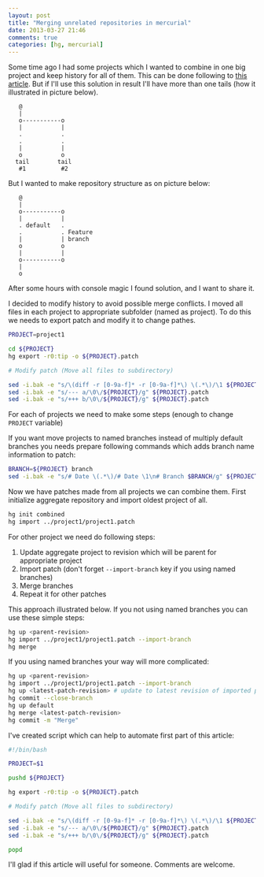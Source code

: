 ```yaml
---
layout: post
title: "Merging unrelated repositories in mercurial"
date: 2013-03-27 21:46
comments: true
categories: [hg, mercurial]
---
```

Some time ago I had some projects which I wanted to combine in one big project and keep history for all of them. This can be done following to [this article](http://mercurial.selenic.com/wiki/MergingUnrelatedRepositories). But if I'll use this solution in result I'll have more than one tails (how it illustrated in picture below).
```
   @
   |
   o-----------o
   |           |
   .           .
   .           .
   |           |
   o           o
  tail        tail
   #1          #2
```

But I wanted to make repository structure as on picture below:
```
   @
   |
   o-----------o
   |           |
   . default   .
   .           . Feature
   |           | branch
   o           o
   |           |
   o-----------o
   |
   o
```

After some hours with console magic I found solution, and I want to share it.

<!--more-->

I decided to modify history to avoid possible merge conflicts. I moved all files in each project to appropriate subfolder (named as project). To do this we needs to export patch and modify it to change pathes.
``` bash
PROJECT=project1

cd ${PROJECT}
hg export -r0:tip -o ${PROJECT}.patch

# Modify patch (Move all files to subdirectory)

sed -i.bak -e "s/\(diff -r [0-9a-f]* -r [0-9a-f]*\) \(.*\)/\1 ${PROJECT}\/\2/g" ${PROJECT}.patch
sed -i.bak -e "s/--- a/\0\/${PROJECT}/g" ${PROJECT}.patch
sed -i.bak -e "s/+++ b/\0\/${PROJECT}/g" ${PROJECT}.patch
```

For each of projects we need to make some steps (enough to change ```PROJECT``` variable)

If you want move projects to named branches instead of multiply default branches you needs prepare following commands which adds branch name information to patch:
``` bash
BRANCH=${PROJECT} branch
sed -i.bak -e "s/# Date \(.*\)/# Date \1\n# Branch $BRANCH/g" ${PROJECT}.patch
```

Now we have patches made from all projects we can combine them. First initialize aggregate repository and import oldest project of all.
``` bash
hg init combined
hg import ../project1/project1.patch
```

For other project we need do following steps:  

1. Update aggregate project to revision which will be parent for appropriate project
2. Import patch (don't forget ```--import-branch``` key if you using named branches)
3. Merge branches
4. Repeat it for other patches

This approach illustrated below. If you not using named branches you can use these simple steps:
``` bash
hg up <parent-revision>
hg import ../project1/project1.patch --import-branch
hg merge
```

If you using named branches your way will more complicated:
``` bash
hg up <parent-revision>
hg import ../project1/project1.patch --import-branch
hg up <latest-patch-revision> # update to latest revision of imported project
hg commit --close-branch
hg up default
hg merge <latest-patch-revision>
hg commit -m "Merge"
```

I've created script which can help to automate first part of this article:
``` bash modify-patch.sh http://burtsev.net/downloads/merging-unrelated-repositories-in-mercurial/modify-patch.sh Download
#!/bin/bash

PROJECT=$1

pushd ${PROJECT}

hg export -r0:tip -o ${PROJECT}.patch

# Modify patch (Move all files to subdirectory)

sed -i.bak -e "s/\(diff -r [0-9a-f]* -r [0-9a-f]*\) \(.*\)/\1 ${PROJECT}\/\2/g" ${PROJECT}.patch
sed -i.bak -e "s/--- a/\0\/${PROJECT}/g" ${PROJECT}.patch
sed -i.bak -e "s/+++ b/\0\/${PROJECT}/g" ${PROJECT}.patch

popd

```

I'll glad if this article will useful for someone. Comments are welcome.

